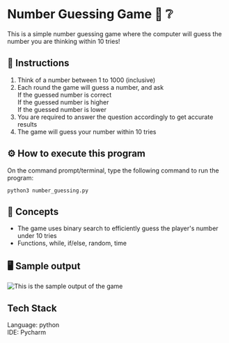 # Number Guessing Game :1234: :grey_question:
This is a simple number guessing game where the computer will guess the number you are thinking within 10 tries! 

## :memo: Instructions 
1. Think of a number between 1 to 1000 (inclusive)
2. Each round the game will guess a number, and ask <br /> 
    If the guessed number is correct <br /> 
    If the guessed number is higher <br /> 
    If the guessed number is lower
3. You are required to answer the question accordingly to get accurate results
4. The game will guess your number within 10 tries

## :gear: How to execute this program 
On the command prompt/terminal, type the following command to run the program:
```
python3 number_guessing.py
```
## :star2: Concepts 
- The game uses binary search to efficiently guess the player's number under 10 tries
- Functions, while, if/else, random, time

## :desktop_computer: Sample output 
![This is the sample output of the game](https://github.com/joderson/python-mini-games/blob/main/Images/number_guessing.gif)

## Tech Stack 
Language: python <br />
IDE: Pycharm
